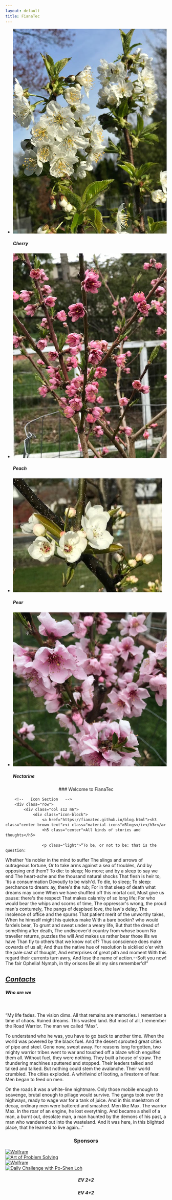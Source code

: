 ```yaml
---
layout: default
title: FianaTec
---
```

<div class="slider">
	<ul class="slides">
		<li>
			<img src="/assets/images/Cherry.jpg">
			<div class="caption center-align">
				<h5>Cherry</h5>
			</div>
		</li>
		<li>
			<img src="/assets/images/Peach.jpg">
			<div class="caption left-align">
				<h5>Peach</h5>			
			</div>
		</li>
		<li>
			<img src="/assets/images/Pear.jpg">
			<div class="caption left-align">
				<h5>Pear</h5>			
			</div>
		</li>
		<li>
			<img src="/assets/images/Nectrine.jpg">
			<div class="caption left-align">
				<h5>Nectarine</h5>			
			</div>
		</li>
	</ul>
</div>

<div align="center">
### Welcome to FianaTec
</div>

<div class="container">
	<div class="section">

		<!--   Icon Section   -->
		<div class="row">
			<div class="col s12 m6">
				<div class="icon-block">
					<a href="https://fianatec.github.io/blog.html"><h3 class="center brown-text"><i class="material-icons">Blogs</i></h3></a>
					<h5 class="center">All kinds of stories and thoughts</h5>

					<p class="light">“To be, or not to be: that is the question:
Whether 'tis nobler in the mind to suffer
The slings and arrows of outrageous fortune,
Or to take arms against a sea of troubles,
And by opposing end them? To die: to sleep;
No more; and by a sleep to say we end
The heart-ache and the thousand natural shocks
That flesh is heir to, 'tis a consummation
Devoutly to be wish'd. To die, to sleep;
To sleep: perchance to dream: ay, there's the rub;
For in that sleep of death what dreams may come
When we have shuffled off this mortal coil,
Must give us pause: there's the respect
That makes calamity of so long life;
For who would bear the whips and scorns of time,
The oppressor's wrong, the proud man's contumely,
The pangs of despised love, the law's delay,
The insolence of office and the spurns
That patient merit of the unworthy takes,
When he himself might his quietus make
With a bare bodkin? who would fardels bear,
To grunt and sweat under a weary life,
But that the dread of something after death,
The undiscover'd country from whose bourn
No traveller returns, puzzles the will
And makes us rather bear those ills we have
Than fly to others that we know not of?
Thus conscience does make cowards of us all;
And thus the native hue of resolution
Is sicklied o'er with the pale cast of thought,
And enterprises of great pith and moment
With this regard their currents turn awry,
And lose the name of action.--Soft you now!
The fair Ophelia! Nymph, in thy orisons
Be all my sins remember'd!”</p>
				</div>
			</div>
			<div class="col s12 m6">
				<div class="icon-block">
					<a href="https://fianatec.github.io/about.html"><h2 class="center brown-text"><i class="material-icons">Contacts</i></h2></a>
					<h5 class="center">Who are we</h5>					
					<p  class="light">
						“My life fades. The vision dims. All that remains are memories. I remember a time of chaos. Ruined dreams. This wasted land. But most of all, I remember the Road Warrior. The man we called “Max”.

To understand who he was, you have to go back to another time. When the world was powered by the black fuel. And the desert sprouted great cities of pipe and steel. Gone now, swept away. For reasons long forgotten, two mighty warrior tribes went to war and touched off a blaze which engulfed them all. Without fuel, they were nothing. They built a house of straw. The thundering machines sputtered and stopped. Their leaders talked and talked and talked. But nothing could stem the avalanche. Their world crumbled. The cities exploded. A whirlwind of looting, a firestorm of fear. Men began to feed on men.

On the roads it was a white-line nightmare. Only those mobile enough to scavenge, brutal enough to pillage would survive. The gangs took over the highways, ready to wage war for a tank of juice. And in this maelstrom of decay, ordinary men were battered and smashed. Men like Max. The warrior Max. In the roar of an engine, he lost everything. And became a shell of a man, a burnt out, desolate man, a man haunted by the demons of his past, a man who wandered out into the wasteland. And it was here, in this blighted place, that he learned to live again...”
					</p>
				</div>
			</div>
		</div>
	</div>
</div>

<div class="container">
	<div class="col s12" style="text-align: center">
		<h3>Sponsors</h3>
	</div>
	<div class="row">
		<div class="col s5">
			<a href="http://www.wolfram.com/"><img class="logo img-responsive" src="images/wolfram.png"
					alt="Wolfram"></a></div>
		<div class="col s5 offset-s2">
			<a href="http://www.artofproblemsolving.com/"><img class="logo img-responsive" src="images/aops.png"
					alt="Art of Problem Solving"></a>
		</div>
	</div>
	<div class="row">
		<div class="col s5">
			<a href="http://education.ti.com/"><img class="logo img-responsive"
					src="images/texas-instruments.png" alt="Wolfram"></a></div>
		<div class="col s5 offset-s2">
			<a href="https://daily.poshenloh.com/"><img class="logo img-responsive" src="images/dailychallenge.png"
					alt="Daily Challenge with Po-Shen Loh"></a>
		</div>
	</div>
	<div class="row">
		<div class="col s5" style="text-align: center">
			<h5>EV 2+2</h5>
		</div>
		<div class="col s5 offset-s2" style="text-align: center">
			<h5>EV 4+2</h5>
		</div>
	</div>
</div>